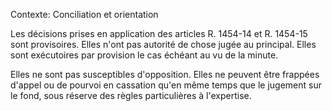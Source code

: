 Contexte: Conciliation et orientation

Les décisions prises en application des articles R. 1454-14 et R. 1454-15 sont provisoires. Elles n'ont pas autorité de chose jugée au principal. Elles sont exécutoires par provision le cas échéant au vu de la minute.

Elles ne sont pas susceptibles d'opposition. Elles ne peuvent être frappées d'appel ou de pourvoi en cassation qu'en même temps que le jugement sur le fond, sous réserve des règles particulières à l'expertise.